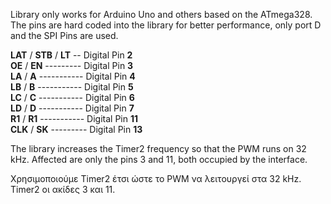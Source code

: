 Library only works for Arduino Uno and others based on the ATmega328.
The pins are hard coded into the library for better performance, only port D and the SPI Pins are used.

**LAT** / **STB** / **LT**<tab> --</tab> Digital Pin **2**<br>
**OE** / **EN**<tab> ---------</tab> Digital Pin **3**<br>
**LA** / **A**<tab> -----------</tab> Digital Pin **4**<br>
**LB** / **B**<tab> -----------</tab> Digital Pin **5**<br>
**LC** / **C**<tab> -----------</tab> Digital Pin **6**<br>
**LD** / **D**<tab> -----------</tab> Digital Pin **7**<br>
**R1** / **R1**<tab> -----------</tab> Digital Pin **11**<br>
**CLK** / **SK**<tab> ---------</tab> Digital Pin **13**<br>
  
  
The library increases the Timer2 frequency so that the PWM runs on 32 kHz.
Affected are only the pins 3 and 11, both occupied by the interface.  <br>

Χρησιμοποιούμε Timer2 έτσι ώστε το PWM να λειτουργεί στα 32 kHz. Timer2 οι ακίδες 3 και 11.
